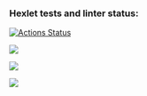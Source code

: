 ### Hexlet tests and linter status:
[![Actions Status](https://github.com/kifa888/frontend-project-44/workflows/hexlet-check/badge.svg)](https://github.com/kifa888/frontend-project-44/actions)

<a href="https://asciinema.org/a/2pnXELT90ieUsZTShmwBBymSs" target="_blank"><img src="https://asciinema.org/a/2pnXELT90ieUsZTShmwBBymSs.svg" /></a>

<a href="https://asciinema.org/a/yk3B0vW1ACmNTBzTbb0wu1AV1" target="_blank"><img src="https://asciinema.org/a/yk3B0vW1ACmNTBzTbb0wu1AV1.svg" /></a>

<a href="https://asciinema.org/a/HNUSHmsejwDmge8NJqNaJXl20" target="_blank"><img src="https://asciinema.org/a/HNUSHmsejwDmge8NJqNaJXl20.svg" /></a>